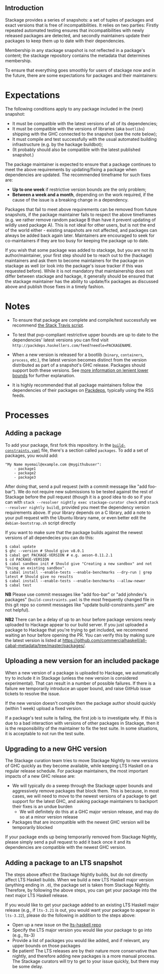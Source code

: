 ## Introduction

Stackage provides a series of snapshots: a set of tuples of packages and exact versions that is free of incompatibilities. It relies on two parties: Firstly repeated automated testing ensures that incompatibilities with newly released packages are detected, and secondly maintainers update their packages to keep them up to date with their dependencies.

Membership in any stackage snapshot is not reflected in a package's content; the stackage repository contains the metadata that determines membership.

To ensure that everything goes smoothly for users of stackage now and in the future, there are some expectations for packages and their maintainers:


# Expectations

The following conditions apply to any package included in the (next) snapshot:

  * It must be compatible with the latest versions of all of its dependencies;
  * It must be compatible with the versions of libraries (aka `bootlibs`) shipping with the GHC connected to the snapshot (see the note below);
  * It must compile and test successfully with the usual automated building infrastructure (e.g. by the hackage buildbot);
  * (It probably should also be compatible with the latest published snapshot.)

The package maintainer is expected to ensure that a package continues to meet the above requirements by updating/fixing a package when dependencies are updated. The recommended timeframe for such fixes are:

  * **Up to one week** if restrictive version bounds are the only problem;
  * **Between a week and a month**, depending on the work required, if the cause of the issue is a breaking change in a dependency.

Packages that fail to meet above requirements can be removed from future snapshots, if the package maintainer fails to respect the above timeframes (e.g. we rather remove random package B than have it prevent updating of wildly used package A). This is not ideal for other users, but is not the end of the world either - existing snapshots are not affected, and packages can always be added back again later. Maintainers are encouraged to seek for co-maintainers if they are too busy for keeping the package up to date.

If you wish that some package was added to stackage, but you are not its author/maintainer, your first step should be to reach out to the (hackage) maintainers and ask them to become maintainers for the package on stackage as well (or look into the package's issue tracker if this was requested before). While it is not mandatory that maintainership does not differ between stackage and hackage, it generally should be ensured that the stackage maintainer has the ability to update/fix packages as discussed above and publish those fixes in a timely fashion.

# Notes

- To ensure that package are complete and compile/test successfully we recommend [the Stack Travis script](http://docs.haskellstack.org/en/stable/GUIDE.html#travis-with-caching).

- To test that pvp-compliant restrictive upper bounds are up to date to the dependencies' latest versions you can find visit `http://packdeps.haskellers.com/feed?needle=PACKAGENAME`.

- When a new version is released for a bootlib (`binary`, `containers`, `process`, etc.), the latest version becomes distinct from the version distributed as part of a snapshot's GHC release. Packages should support both these versions. See [more information on lenient lower bounds](https://www.fpcomplete.com/blog/2014/05/lenient-lower-bounds) for further explanation.

- It is highly recommended that all package maintainers follow the dependencies of their packages on [Packdeps](http://packdeps.haskellers.com/), typically using the RSS feeds.


# Processes

## Adding a package

To add your package, first fork this repository.
In the [`build-constraints.yaml`](https://github.com/fpco/stackage/blob/master/build-constraints.yaml) file, there's a section called `packages`.
To add a set of packages, you would add:

    "My Name myemail@example.com @mygithubuser":
        - package1
        - package2
        - package3

After doing that, send a pull request (with a commit message like "add foo-bar"). We do not require new submissions to be tested against the rest of Stackage before the pull request (though it is a good idea to do so if you can with `stack --resolver nightly exec stackage-curator check` and `stack --resolver nightly build`), provided you meet the dependency version requirements above. If your library depends on a C library, add a note to your pull request with the Ubuntu library name, or even better edit the `debian-bootstrap.sh` script directly

If you want to make sure that the package builds against the newest versions of all dependecies you can do this:
```
$ cabal update
$ ghc --version # Should give v8.0.1
$ cabal get PACKAGE-VERSION # e.g. aeson-0.11.2.1
$ cd PACKAGE-VERSION
$ cabal sandbox init # Should give "Creating a new sandbox" and not "Using an existing sandbox".
$ cabal install --enable-tests --enable-benchmarks --dry-run | grep latest # Should give no results
$ cabal install --enable-tests --enable-benchmarks --allow-newer
$ cabal test
```

**NB** Please use commit messages like "add foo-bar" or "add johndev's packages"
(`build-constraints.yaml` is the most frequently changed file in this git repo
so commit messages like "update build-constraints.yaml" are not helpful).

**NB2** There can be a delay of up to an hour before package versions
newly uploaded to Hackage appear to our build server. If you just
uploaded a package to Hackage that you're trying to get included, we
recommend waiting an hour before opening the PR. You can verify this
by making sure the latest version is listed at 
https://github.com/commercialhaskell/all-cabal-metadata/tree/master/packages/.


## Uploading a new version for an included package

When a new version of a package is uploaded to Hackage, we automatically try to include it in Stackage (unless the new version is considered experimental). That can result in a number of possible failures. If there is a failure we temporarily introduce an upper bound, and raise GitHub issue tickets to resolve the issue.

If the new version doesn't compile then the package author should quickly (within 1 week) upload a fixed version.

If a package's test suite is failing, the first job is to investigate why. If this is due to a bad interaction with versions of other packages in Stackage, then it is the responsibility of the maintainer to fix the test suite. In some situations, it is acceptable to not run the test suite.


## Upgrading to a new GHC version

The Stackage curation team tries to move Stackage Nightly to new versions of GHC quickly as they become available, while keeping LTS Haskell on a regular release schedule. For package maintainers, the most important impacts of a new GHC release are:

* We will typically do a sweep through the Stackage upper bounds and aggressively remove packages that block them. This is because, in most cases, we will need to move to the newest versions of a package to get support for the latest GHC, and asking package maintainers to backport their fixes is an undue burden
    * We will definitely do this at a GHC major version release, and may do so at a minor version release
* Packages that are incompatible with the newest GHC version will be temporarily blocked

If your package ends up being temporarily removed from Stackage Nightly, please simply send a pull request to add it back once it and its dependencies are compatible with the newest GHC version.


## Adding a package to an LTS snapshot

The steps above affect the Stackage Nightly builds, but do not directly affect
LTS Haskell builds. When we build a new LTS Haskell major version (anything
ending in `.0`), the package set is taken from Stackage Nightly. Therefore, by
following the above steps, you can get your package into the next major LTS
Haskell release.

If you would like to get your package added to an existing LTS Haskell major
release (e.g., if `lts-3.21` is out, you would want your package to appear in
`lts-3.22`), please do the following in addition to the steps above:

* Open up a new issue on the [lts-haskell repo](https://github.com/fpco/lts-haskell/issues/new)
* Specify the LTS major version you would like your package to go into (e.g., lts-3)
* Provide a list of packages you would like added, and if relevant, any upper bounds on those packages
* Be patient! The LTS releases are by their nature more conservative than nightly, and therefore adding new packages is a more manual process. The Stackage curators will try to get to your issue quickly, but there may be some delay.
